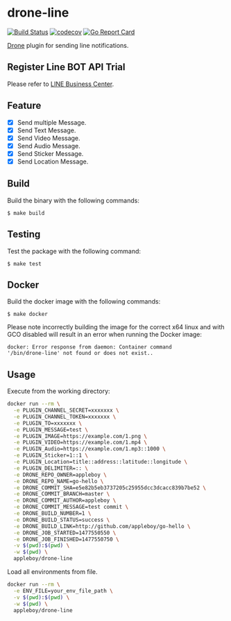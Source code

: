 # drone-line

[![Build Status](https://travis-ci.org/appleboy/drone-line.svg?branch=master)](https://travis-ci.org/appleboy/drone-line) [![codecov](https://codecov.io/gh/appleboy/drone-line/branch/master/graph/badge.svg)](https://codecov.io/gh/appleboy/drone-line) [![Go Report Card](https://goreportcard.com/badge/github.com/appleboy/drone-line)](https://goreportcard.com/report/github.com/appleboy/drone-line)

[Drone](https://github.com/drone/drone) plugin for sending line notifications.

## Register Line BOT API Trial

Please refer to [LINE Business Center](https://business.line.me/en/services/bot).

## Feature

* [x] Send multiple Message.
* [x] Send Text Message.
* [x] Send Video Message.
* [x] Send Audio Message.
* [x] Send Sticker Message.
* [x] Send Location Message.

## Build

Build the binary with the following commands:

```
$ make build
```

## Testing

Test the package with the following command:

```
$ make test
```

## Docker

Build the docker image with the following commands:

```
$ make docker
```

Please note incorrectly building the image for the correct x64 linux and with
GCO disabled will result in an error when running the Docker image:

```
docker: Error response from daemon: Container command
'/bin/drone-line' not found or does not exist..
```

## Usage

Execute from the working directory:

```bash
docker run --rm \
  -e PLUGIN_CHANNEL_SECRET=xxxxxxx \
  -e PLUGIN_CHANNEL_TOKEN=xxxxxxx \
  -e PLUGIN_TO=xxxxxxx \
  -e PLUGIN_MESSAGE=test \
  -e PLUGIN_IMAGE=https://example.com/1.png \
  -e PLUGIN_VIDEO=https://example.com/1.mp4 \
  -e PLUGIN_Audio=https://example.com/1.mp3::1000 \
  -e PLUGIN_Sticker=1::1 \
  -e PLUGIN_Location=title::address::latitude::longitude \
  -e PLUGIN_DELIMITER=:: \
  -e DRONE_REPO_OWNER=appleboy \
  -e DRONE_REPO_NAME=go-hello \
  -e DRONE_COMMIT_SHA=e5e82b5eb3737205c25955dcc3dcacc839b7be52 \
  -e DRONE_COMMIT_BRANCH=master \
  -e DRONE_COMMIT_AUTHOR=appleboy \
  -e DRONE_COMMIT_MESSAGE=test commit \
  -e DRONE_BUILD_NUMBER=1 \
  -e DRONE_BUILD_STATUS=success \
  -e DRONE_BUILD_LINK=http://github.com/appleboy/go-hello \
  -e DRONE_JOB_STARTED=1477550550 \
  -e DRONE_JOB_FINISHED=1477550750 \
  -v $(pwd):$(pwd) \
  -w $(pwd) \
  appleboy/drone-line
```

Load all environments from file.

```bash
docker run --rm \
  -e ENV_FILE=your_env_file_path \
  -v $(pwd):$(pwd) \
  -w $(pwd) \
  appleboy/drone-line
```
